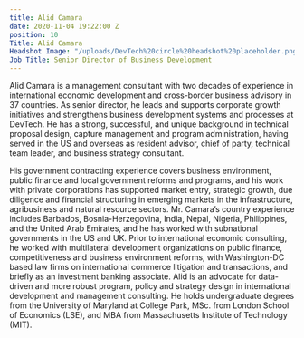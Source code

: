 ```yaml
---
title: Alid Camara
date: 2020-11-04 19:22:00 Z
position: 10
Title: Alid Camara
Headshot Image: "/uploads/DevTech%20circle%20headshot%20placeholder.png"
Job Title: Senior Director of Business Development
---
```


Alid Camara is a management consultant with two decades of experience in international economic development and cross-border business advisory in 37 countries. As senior director, he leads and supports corporate growth initiatives and strengthens business development systems and processes at DevTech. He has a strong, successful, and unique background in technical proposal design, capture management and program administration, having served in the US and overseas as resident advisor, chief of party, technical team leader, and business strategy consultant. 

His government contracting experience covers business environment, public finance and local government reforms and programs, and his work with private corporations has supported market entry, strategic growth, due diligence and financial structuring in emerging markets in the infrastructure, agribusiness and natural resource sectors. Mr. Camara’s country experience includes Barbados, Bosnia-Herzegovina, India, Nepal, Nigeria, Philippines, and the United Arab Emirates, and he has worked with subnational governments in the US and UK. Prior to international economic consulting, he worked with multilateral development organizations on public finance, competitiveness and business environment reforms, with Washington-DC based law firms on international commerce litigation and transactions, and briefly as an investment banking associate. Alid is an advocate for data-driven and more robust program, policy and strategy design in international development and management consulting. He holds undergraduate degrees from the University of Maryland at College Park, MSc. from London School of Economics (LSE), and MBA from Massachusetts Institute of Technology (MIT). 
